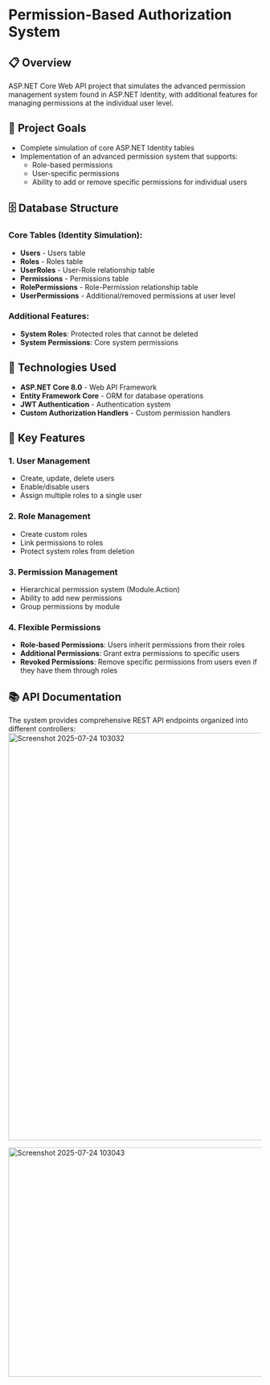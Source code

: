 # Permission-Based Authorization System

## 📋 Overview
ASP.NET Core Web API project that simulates the advanced permission management system found in ASP.NET Identity, with additional features for managing permissions at the individual user level.

## 🎯 Project Goals
- Complete simulation of core ASP.NET Identity tables
- Implementation of an advanced permission system that supports:
  - Role-based permissions
  - User-specific permissions
  - Ability to add or remove specific permissions for individual users

## 🗄️ Database Structure

### Core Tables (Identity Simulation):
- **Users** - Users table
- **Roles** - Roles table
- **UserRoles** - User-Role relationship table
- **Permissions** - Permissions table
- **RolePermissions** - Role-Permission relationship table
- **UserPermissions** - Additional/removed permissions at user level

### Additional Features:
- **System Roles**: Protected roles that cannot be deleted
- **System Permissions**: Core system permissions

## 🔧 Technologies Used
- **ASP.NET Core 8.0** - Web API Framework
- **Entity Framework Core** - ORM for database operations
- **JWT Authentication** - Authentication system
- **Custom Authorization Handlers** - Custom permission handlers

## 🚀 Key Features

### 1. User Management
- Create, update, delete users
- Enable/disable users
- Assign multiple roles to a single user

### 2. Role Management
- Create custom roles
- Link permissions to roles
- Protect system roles from deletion

### 3. Permission Management
- Hierarchical permission system (Module.Action)
- Ability to add new permissions
- Group permissions by module

### 4. Flexible Permissions
- **Role-based Permissions**: Users inherit permissions from their roles
- **Additional Permissions**: Grant extra permissions to specific users
- **Revoked Permissions**: Remove specific permissions from users even if they have them through roles

## 📚 API Documentation
The system provides comprehensive REST API endpoints organized into different controllers:
<img width="1672" height="810" alt="Screenshot 2025-07-24 103032" src="https://github.com/user-attachments/assets/84e88647-c025-46ba-b376-484785d5b380" />

<img width="1645" height="456" alt="Screenshot 2025-07-24 103043" src="https://github.com/user-attachments/assets/8ccdf9f7-51d8-4072-a090-87609e505f01" />
